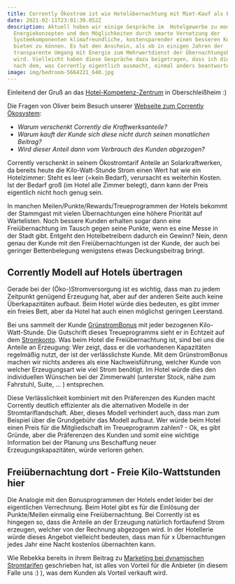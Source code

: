 ```yaml
---
title: Corrently Ökostrom ist wie Hotelübernachtung mit Miet-Kauf als Bonusprogramm.
date: 2021-02-11T23:01:39.052Z
description: Aktuell haben wir einige Gespräche im  Hotelgewerbe zu modernen
  Energiekonzepten und den Möglichkeiten durch smarte Vernetzung der
  Systemkomponenten klimafreundliche, kostensparender einen besseren Komfort
  bieten zu können. Es hat den Anschein, als ob in einigen Jahren der
  transparente Umgang mit Energie zum Mehrwertdienst der Übernachtungsbetriebe
  wird. Vielleicht haben diese Gespräche dazu beigetragen, dass ich die Frage,
  nach dem, was Corrently eigentlich ausmacht, einmal anders beantworte.
image: img/bedroom-5664221_640.jpg
---
```

Einleitend der Gruß an das [Hotel-Kompetenz-Zentrum](http://www.hotelkompetenzzentrum.de/de/) in Oberschleißheim :)

Die Fragen von Oliver beim Besuch unserer [Webseite zum Corrently Ökosystem](https://www.corrently.de/ueber-uns/oekosystem.html):

* *Warum verschenkt Corrently die Kraftwerksanteile?* 
* *Warum kauft der Kunde sich diese nicht durch seinen monatlichen Beitrag?* 
* *Wird dieser Anteil dann vom Verbrauch des Kunden abgezogen?*

Corrently verschenkt in seinem Ökostromtarif Anteile an Solarkraftwerken, da bereits heute die Kilo-Watt-Stunde Strom einen Wert hat wie ein Hotelzimmer: Steht es leer (=kein Bedarf), verursacht es weiterhin Kosten. Ist der Bedarf groß (im Hotel alle Zimmer belegt), dann kann der Preis eigentlich nicht hoch genug sein. 

In manchen Meilen/Punkte/Rewards/Treueprogrammen der Hotels bekommt der Stammgast mit vielen Übernachtungen eine höhere Priorität auf Wartelisten. Noch bessere Kunden erhalten sogar dann eine Freiübernachtung im Tausch gegen seine Punkte, wenn es eine Messe in der Stadt gibt. Entgeht den Hotelbetreibern dadurch ein Gewinn? Nein, denn genau der Kunde mit den Freiübernachtungen ist der Kunde, der auch bei geringer Bettenbelegung wenigstens etwas Deckungsbeitrag bringt.

## Corrently Modell auf Hotels übertragen

Gerade bei der (Öko-)Stromversorgung ist es wichtig, dass man zu jedem Zeitpunkt genügend Erzeugung hat, aber auf der anderen Seite auch keine Überkapazitäten aufbaut. Beim Hotel würde dies bedeuten, es gibt immer ein freies Bett, aber da Hotel hat auch einen möglichst geringen Leerstand.

Bei uns sammelt der Kunde [GrünstromBonus](https://corrently.de/gruenstromerlebnis/gruenstrombonus.html) mit jeder bezogenen Kilo-Watt-Stunde. Die Gutschrift dieses Treueprogramms sieht er in Echtzeit auf dem [Stromkonto](https://www.stromkonto.net/). Was beim Hotel die Freiübernachtung ist, sind bei uns die Anteile an Erzeugung: Wer zeigt, dass er die vorhandenen Kapazitäten regelmäßig nutzt, der ist der verlässlichste Kunde.  Mit dem GrünstromBonus machen wir nichts anderes als eine Nachweisführung, welcher Kunde von welcher Erzeugungsart wie viel Strom benötigt. Im Hotel würde dies den individuellen Wünschen bei der Zimmerwahl (unterster Stock, nähe zum Fahrstuhl, Suite, ... ) entsprechen. 

Diese Verlässlichkeit kombiniert mit den Präferenzen des Kunden macht Corrently deutlich effizienter als die alternativen Modelle in der Stromtariflandschaft. Aber, dieses Modell verhindert auch, dass man zum Beispiel über die Grundgebühr das Modell aufbaut. Wer würde beim Hotel einen Preis für die Mitgliedschaft im Treueprogramm zahlen? - Ok, es gibt Gründe, aber die Präferenzen des Kunden und somit eine wichtige Information bei der Planung uns Beschaffung neuer Erzeugungskapazitäten, würde verloren gehen.

## Freiübernachtung dort - Freie Kilo-Wattstunden hier

Die Analogie mit den Bonusprogrammen der Hotels endet leider bei der eigentlichen Verrechnung. Beim Hotel gibt es für die Einlösung der Punkte/Meilen einmalig eine Freiübernachtung. Bei Corrently ist es hingegen so, dass die Anteile an der Erzeugung natürlich fortlaufend Strom erzeugen, welcher von der Rechnung abgezogen wird. In der Hotellerie würde dieses Angebot vielleicht bedeuten, dass man für x Übernachtungen jedes Jahr eine Nacht kostenlos übernachten kann. 

Wie Rebekka bereits in ihrem Beitrag zu [Marketing bei dynamischen Stromtarifen](https://corrently.de/post/was-bedeutet-eigentlich-marketing/) geschrieben hat, ist alles von Vorteil für die Anbieter (in diesem Falle uns :) ), was dem Kunden als Vorteil verkauft wird.